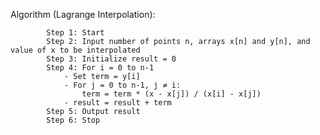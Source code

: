 
Algorithm (Lagrange Interpolation):

            Step 1: Start
            Step 2: Input number of points n, arrays x[n] and y[n], and value of x to be interpolated
            Step 3: Initialize result = 0
            Step 4: For i = 0 to n-1
                - Set term = y[i]
                - For j = 0 to n-1, j ≠ i:
                    term = term * (x - x[j]) / (x[i] - x[j])
                - result = result + term
            Step 5: Output result
            Step 6: Stop
